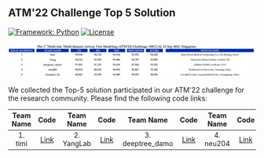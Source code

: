 ## ATM'22 Challenge Top 5 Solution
[![Framework: Python](https://img.shields.io/badge/Framework-PyTorch-orange.svg)](https://pytorch.org/)
[![License](https://img.shields.io/badge/License-MIT-red.svg)](https://opensource.org/licenses/MIT)

<div align=center><img src="result.png"></div>

We collected the Top-5 solution participated in our ATM'22 challenge for the research community. Please find the following code links:

<!-- |2|[]()|2|[]()|2|[]()|2|[]()|2|[]()| -->
| Team Name | Code | Team Name | Code | Team Name | Code | Team Name | Code | Team Name | Code | 
|:----:| :----:|:----:| :----:|:----:| :----:|:----:| :----:|:----:| :----:|
| 1. timi | [Link](https://github.com/Puzzled-Hui/ATM-22-Related-Work/tree/main/ATM22-Challenge-Top5-Solution/team_timi) | 2. YangLab | [Link](https://github.com/Puzzled-Hui/ATM-22-Related-Work/tree/main/ATM22-Challenge-Top5-Solution/team_yanglab) | 3. deeptree_damo | [Link]() | 4. neu204 | [Link]() | 5. Sanmed_AI | [Link]() | 